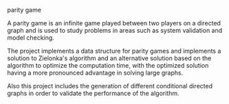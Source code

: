 parity game

A parity game is an infinite game played between two players on a directed graph and is used to study problems in areas such as system validation and model checking.

The project implements a data structure for parity games and implements a solution to Zielonka's algorithm and an alternative solution based on the algorithm to optimize the computation time, with the optimized solution having a more pronounced advantage in solving large graphs.

Also this project includes the generation of different conditional directed graphs in order to validate the performance of the algorithm.
